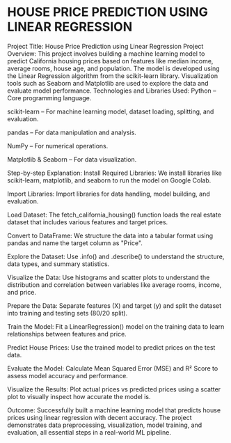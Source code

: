 # HOUSE PRICE PREDICTION USING LINEAR REGRESSION
 Project Title: House Price Prediction using Linear Regression
 Project Overview:
This project involves building a machine learning model to predict California housing prices based on features like median income, average rooms, house age, and population. The model is developed using the Linear Regression algorithm from the scikit-learn library. Visualization tools such as Seaborn and Matplotlib are used to explore the data and evaluate model performance.
Technologies and Libraries Used:
Python – Core programming language.


scikit-learn – For machine learning model, dataset loading, splitting, and evaluation.


pandas – For data manipulation and analysis.


NumPy – For numerical operations.


Matplotlib & Seaborn – For data visualization.


Step-by-step Explanation:
Install Required Libraries:
 We install libraries like scikit-learn, matplotlib, and seaborn to run the model on Google Colab.


Import Libraries:
 Import libraries for data handling, model building, and evaluation.


Load Dataset:
 The fetch_california_housing() function loads the real estate dataset that includes various features and target prices.


Convert to DataFrame:
 We structure the data into a tabular format using pandas and name the target column as "Price".


Explore the Dataset:
 Use .info() and .describe() to understand the structure, data types, and summary statistics.


Visualize the Data:
 Use histograms and scatter plots to understand the distribution and correlation between variables like average rooms, income, and price.


Prepare the Data:
 Separate features (X) and target (y) and split the dataset into training and testing sets (80/20 split).


Train the Model:
 Fit a LinearRegression() model on the training data to learn relationships between features and price.


Predict House Prices:
 Use the trained model to predict prices on the test data.


Evaluate the Model:
 Calculate Mean Squared Error (MSE) and R² Score to assess model accuracy and performance.


Visualize the Results:
 Plot actual prices vs predicted prices using a scatter plot to visually inspect how accurate the model is.


Outcome:
 Successfully built a machine learning model that predicts house prices using linear regression with decent accuracy. The project demonstrates data preprocessing, visualization, model training, and evaluation, all essential steps in a real-world ML pipeline.

